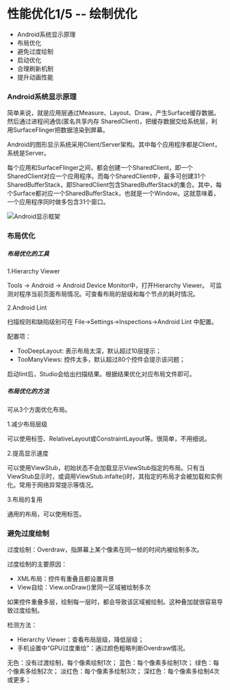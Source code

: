 # 性能优化1/5 -- 绘制优化

* Android系统显示原理
* 布局优化
* 避免过度绘制
* 启动优化
* 合理刷新机制
* 提升动画性能


### Android系统显示原理
简单来说，就是应用层通过Measure、Layout、Draw，产生Surface缓存数据。然后通过进程间通信(匿名共享内存 SharedClient)，把缓存数据交给系统层，利用SurfaceFlinger把数据渲染到屏幕。

Android的图形显示系统采用Client/Server架构。其中每个应用程序都是Client，系统是Server。

每个应用和SurfaceFlinger之间，都会创建一个SharedClient，即一个SharedClient对应一个应用程序。而每个SharedClient中，最多可创建31个SharedBufferStack，即SharedClient包含SharedBufferStack的集合。其中，每个Surface都对应一个SharedBufferStack，也就是一个Window。这就意味着，一个应用程序同时做多包含31个窗口。

![Android显示框架](https://raw.githubusercontent.com/hningoba/KnowledgeSummary/master/img/Android显示框架.jpg)

### 布局优化

##### 布局优化的工具

1.Hierarchy Viewer

Tools -> Android -> Android Device Monitor中，打开Hierarchy Viewer。
可监测对程序当前页面布局情况。可查看布局的层级和每个节点的耗时情况。

2.Android Lint

扫描规则和缺陷级别可在 File->Settings->Inspections->Android Lint 中配置。

配置项：

* TooDeepLayout: 表示布局太深，默认超过10层提示；
* TooManyViews: 控件太多，默认超过80个控件会提示该问题；

启动lint后，Studio会给出扫描结果。根据结果优化对应布局文件即可。


##### 布局优化的方法
可从3个方面优化布局。

1.减少布局层级

可以使用<merge>标签、RelativeLayout或ConstraintLayout等。很简单，不用细说。

2.提高显示速度

可以使用ViewStub，初始状态不会加载显示ViewStub指定的布局。只有当ViewStub显示时，或调用ViewStub.infalte()时，其指定的布局才会被加载和实例化。常用于网络异常提示等情况。

3.布局的复用

通用的布局，可以使用<include>标签。


### 避免过度绘制

过度绘制：Overdraw，指屏幕上某个像素在同一帧的时间内被绘制多次。

过度绘制的主要原因：

* XML布局：控件有重叠且都设置背景
* View自绘：View.onDraw()里同一区域被绘制多次

如果控件重叠多层，绘制每一层时，都会导致该区域被绘制。这种叠加就很容易导致过度绘制。

检测方法：

* Hierarchy Viewer：查看布局层级，降低层级；
* 手机设置中“GPU过度重绘”：通过颜色粗略判断Overdraw情况。

无色：没有过渡绘制，每个像素绘制1次；
蓝色：每个像素多绘制1次；
绿色：每个像素多绘制2次；
淡红色：每个像素多绘制3次；
深红色：每个像素多绘制4次或更多；
